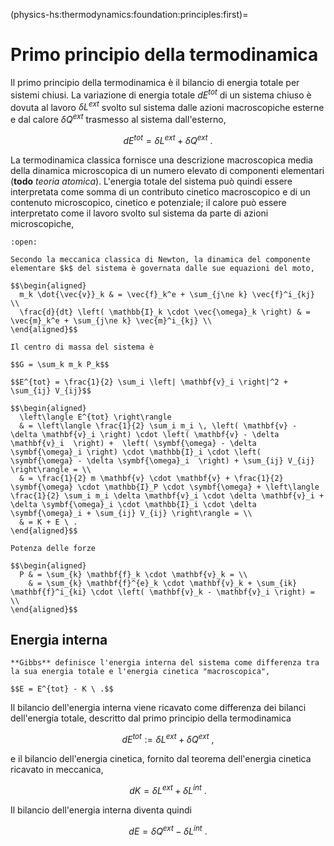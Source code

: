 (physics-hs:thermodynamics:foundation:principles:first)=
# Primo principio della termodinamica
Il primo principio della termodinamica è il bilancio di energia totale per sistemi chiusi. La variazione di energia totale $d E^{tot}$ di un sistema chiuso è dovuta al lavoro $\delta L^{ext}$ svolto sul sistema dalle azioni macroscopiche esterne e dal calore $\delta Q^{ext}$ trasmesso al sistema dall'esterno,

$$d E^{tot} = \delta L^{ext} + \delta Q^{ext} \ .$$

La termodinamica classica fornisce una descrizione macroscopica media della dinamica microscopica di un numero elevato di componenti elementari (**todo** *teoria atomica*). L'energia totale del sistema può quindi essere interpretata come somma di un contributo cinetico macroscopico e di un contenuto microscopico, cinetico e potenziale; il calore può essere interpretato come il lavoro svolto sul sistema da parte di azioni microscopiche,

```{dropdown} Energia totale
:open:

Secondo la meccanica classica di Newton, la dinamica del componente elementare $k$ del sistema è governata dalle sue equazioni del moto,

$$\begin{aligned}
  m_k \dot{\vec{v}}_k & = \vec{f}_k^e + \sum_{j\ne k} \vec{f}^i_{kj} \\ 
  \frac{d}{dt} \left( \mathbb{I}_k \cdot \vec{\omega}_k \right) & = \vec{m}_k^e + \sum_{j\ne k} \vec{m}^i_{kj} \\
\end{aligned}$$

Il centro di massa del sistema è 

$$G = \sum_k m_k P_k$$

$$E^{tot} = \frac{1}{2} \sum_i \left| \mathbf{v}_i \right|^2 + \sum_{ij} V_{ij}$$

$$\begin{aligned}
  \left\langle E^{tot} \right\rangle
  & = \left\langle \frac{1}{2} \sum_i m_i \, \left( \mathbf{v} - \delta \mathbf{v}_i \right) \cdot \left( \mathbf{v} - \delta \mathbf{v}_i  \right) +  \left( \symbf{\omega} - \delta \symbf{\omega}_i \right) \cdot \mathbb{I}_i \cdot \left( \symbf{\omega} - \delta \symbf{\omega}_i  \right) + \sum_{ij} V_{ij} \right\rangle = \\
  & = \frac{1}{2} m \mathbf{v} \cdot \mathbf{v} + \frac{1}{2} \symbf{\omega} \cdot \mathbb{I}_P \cdot \symbf{\omega} + \left\langle \frac{1}{2} \sum_i m_i \delta \mathbf{v}_i \cdot \delta \mathbf{v}_i + \delta \symbf{\omega}_i \cdot \mathbb{I}_i \cdot \delta \symbf{\omega}_i + \sum_{ij} V_{ij} \right\rangle = \\
  & = K + E \ .
\end{aligned}$$

Potenza delle forze

$$\begin{aligned}
  P & = \sum_{k} \mathbf{f}_k \cdot \mathbf{v}_k = \\
    & = \sum_{k} \mathbf{f}^{e}_k \cdot \mathbf{v}_k + \sum_{ik} \mathbf{f}^i_{ki} \cdot \left( \mathbf{v}_k - \mathbf{v}_i \right) = \\
\end{aligned}$$

```

## Energia interna
```{prf:definition} Energia interna
**Gibbs** definisce l'energia interna del sistema come differenza tra la sua energia totale e l'energia cinetica "macroscopica", 

$$E = E^{tot} - K \ .$$
```

Il bilancio dell'energia interna viene ricavato come differenza dei bilanci dell'energia totale, descritto dal primo principio della termodinamica

$$d E^{tot} := \delta L^{ext} + \delta Q^{ext} \ ,$$

e il bilancio dell'energia cinetica, fornito dal teorema dell'energia cinetica ricavato in meccanica,

$$d K = \delta L^{ext} + \delta L^{int} \ .$$

Il bilancio dell'energia interna diventa quindi

$$d E = \delta Q^{ext} - \delta L^{int} \ .$$
